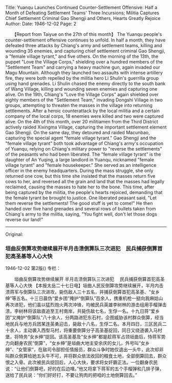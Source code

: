 Title: Yuanqu Launches Continued Counter-Settlement Offensive: Half a Month of Defeating Settlement Teams' Three Incursions; Militia Captures Chief Settlement Criminal Gao Shengji and Others, Hearts Greatly Rejoice
Author:
Date: 1946-12-02
Page: 2
 
　　【Report from Taiyue on the 27th of this month】 The Yuanqu people's counter-settlement offensive continues to unfold. In half a month, they have defeated three attacks by Chiang's army and settlement teams, killing and wounding 35 enemies, and capturing chief settlement criminal Gao Shengji, a "female village tyrant," and five others. On the morning of the 13th, the puppet "Love the Village Corps," shielding over a hundred members of the "Settlement Team" and carrying a heavy machine gun, again invaded our Magu Mountain. Although they launched two assaults with intense artillery fire, they were both repelled by the militia hero Li Shulin's guerrilla group using hand grenades. Li Shulin chased the enemy directly to the south bank of Wang Village, killing and wounding seven enemies and capturing one alive. On the 19th, Chiang's "Love the Village Corps" again shielded over eighty members of the "Settlement Team," invading Dongshi Village in two groups, attempting to threaten the masses in the village into returning settlements. After a heroic counterattack by the local militia and a certain company of the local corps, 18 enemies were killed and two were captured alive. On the 4th of this month, over 20 militiamen from the Third District actively raided Xixingma Village, capturing the important settlement element Gao Shengji. On the same day, they detoured and raided Macunbao, capturing the special agent "female village tyrant." Gao Shengji and the "female village tyrant" both took advantage of Chiang's army's occupation of Yuanqu, relying on Chiang's military power to "reverse the settlements" of the peasants who had been liberated. The "female village tyrant" is the daughter of An Yuqing, a large landlord in Yuanqu, nicknamed "female village tyrant" and "female housekeeper." She served as an intelligence officer in the enemy headquarters. During the mass struggle, she only returned one cow, but this time she insisted that the masses return five cows to her, and reversed all the grain and land that the masses had legally reclaimed, causing the masses to hate her to the bone. This time, after being captured by the militia, the people's hearts rejoiced, demanding that the female tyrant be brought to justice. One liberated peasant said, "Let them reverse the settlements! The good stuff is yet to come!" He then handed over five hand grenades and several rows of bullets taken from Chiang's army to the militia, saying, "You fight well, don't let those dogs reverse our land!"



<hr /> 

Original: 


### 垣曲反倒算攻势继续展开半月击溃倒算队三次进犯　民兵捕获倒算首犯高圣基等人心大快

1946-12-02
第2版()
专栏：

　　垣曲反倒算攻势继续展开  半月击溃倒算队三次进犯
  　民兵捕获倒算首犯高圣基等人心大快
    【本报太岳二十七日电】垣曲人民反倒算攻势继续展开，半月内击溃蒋军与倒算队三次进攻，毙伤敌人三十五名，并捕获倒算首犯高圣基、“女乡绅”等五名。十三日晨伪“爱乡团”掩护“倒算队”百余人，携重机枪一挺向我麻姑山再次进犯，他们虽以猛烈炮火两次冲锋，均被民兵英雄李树林的游击组用手榴弹击溃，李树林将该敌直追至王村南岸，共毙伤敌七名，生俘一名。十九日蒋“爱乡团”又掩护“倒算队”八十余人，分两路进犯东石村，企图威胁该村群众倒算，经当地民兵与地方兵团某连英勇迎击，毙敌十八名，生俘二名。本月四日，三区民兵二十余人，主动袭入西型马村，将重要倒算分子高圣基捉回，同日又绕道袭入马村堡，将特务“女乡绅”捉回。该高圣基及“女乡绅”都是趁蒋军占领垣曲后，恃蒋军势力向翻身农民“倒算”，“女乡绅”是垣曲大地主安余庆的女儿，外号叫“女乡绅”、“女管家”，在敌司令部担任情报员，群众斗争时她仅退出一头牛，此次却非叫群众倒算给她五头牛不可，并将群众依法收回的粮食土地，全部倒算回去，群众恨之入骨。此次被民兵捉回后，人心大快，要求将女奸霸正法。一位翻身农民说：“让他们倒算吧，好的在后边哩。”他又将拿下蒋军的五个手榴弹和几排子弹，送给了民兵说：“你们好好打，不要让狗肉的把咱的土地倒算回去。”
